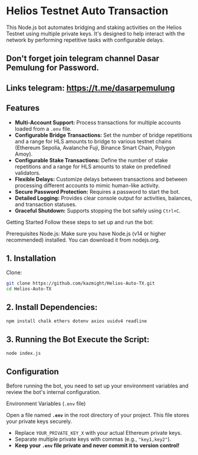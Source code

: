 # Helios Testnet Auto Transaction

This Node.js bot automates bridging and staking activities on the Helios Testnet using multiple private keys. It's designed to help interact with the network by performing repetitive tasks with configurable delays.

## Don't forget join telegram channel Dasar Pemulung for Password.
## Links telegram: https://t.me/dasarpemulung

## Features

* **Multi-Account Support:** Process transactions for multiple accounts loaded from a `.env` file.
* **Configurable Bridge Transactions:** Set the number of bridge repetitions and a range for HLS amounts to bridge to various testnet chains (Ethereum Sepolia, Avalanche Fuji, Binance Smart Chain, Polygon Amoy).
* **Configurable Stake Transactions:** Define the number of stake repetitions and a range for HLS amounts to stake on predefined validators.
* **Flexible Delays:** Customize delays between transactions and between processing different accounts to mimic human-like activity.
* **Secure Password Protection:** Requires a password to start the bot.
* **Detailed Logging:** Provides clear console output for activities, balances, and transaction statuses.
* **Graceful Shutdown:** Supports stopping the bot safely using `Ctrl+C`.

Getting Started
Follow these steps to set up and run the bot:

Prerequisites
Node.js: Make sure you have Node.js (v14 or higher recommended) installed. You can download it from nodejs.org.

## 1. Installation
Clone:
```Bash
git clone https://github.com/kazmight/Helios-Auto-TX.git
cd Helios-Auto-TX
```

## 2. Install Dependencies:
```Bash
npm install chalk ethers dotenv axios uuidv4 readline
```

## 3. Running the Bot Execute the Script: 
```Bash
node index.js
```
## Configuration

Before running the bot, you need to set up your environment variables and review the bot's internal configuration.

Environment Variables (`.env` file)

Open a file named **`.env`** in the root directory of your project. This file stores your private keys securely.

* Replace `YOUR_PRIVATE_KEY_X` with your actual Ethereum private keys.
* Separate multiple private keys with commas (e.g., `"key1,key2"`).
* **Keep your `.env` file private and never commit it to version control!**
